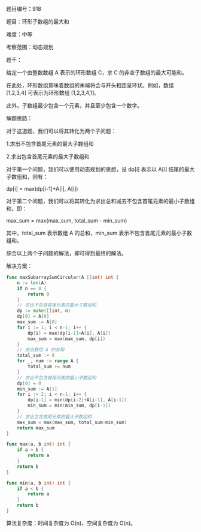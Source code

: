 题目编号：918

题目：环形子数组的最大和

难度：中等

考察范围：动态规划

题干：

给定一个由整数数组 A 表示的环形数组 C，求 C 的非空子数组的最大可能和。

在此处，环形数组意味着数组的末端将会与开头相连呈环状。例如，数组 [1,2,3,4] 可表示为环形数组 [1,2,3,4,1]。

此外，子数组最少包含一个元素，并且至少包含一个数字。

解题思路：

对于这道题，我们可以将其转化为两个子问题：

1.求出不包含首尾元素的最大子数组和

2.求出包含首尾元素的最大子数组和

对于第一个问题，我们可以使用动态规划的思想，设 dp[i] 表示以 A[i] 结尾的最大子数组和，则有：

dp[i] = max(dp[i-1]+A[i], A[i])

对于第二个问题，我们可以将其转化为求出总和减去不包含首尾元素的最小子数组和，即：

max_sum = max(max_sum, total_sum - min_sum)

其中，total_sum 表示数组 A 的总和，min_sum 表示不包含首尾元素的最小子数组和。

综合以上两个子问题的解法，即可得到最终的解法。

解决方案：

```go
func maxSubarraySumCircular(A []int) int {
    n := len(A)
    if n == 0 {
        return 0
    }
    // 求出不包含首尾元素的最大子数组和
    dp := make([]int, n)
    dp[0] = A[0]
    max_sum := A[0]
    for i := 1; i < n-1; i++ {
        dp[i] = max(dp[i-1]+A[i], A[i])
        max_sum = max(max_sum, dp[i])
    }
    // 求出数组 A 的总和
    total_sum := 0
    for _, num := range A {
        total_sum += num
    }
    // 求出不包含首尾元素的最小子数组和
    dp[0] = 0
    min_sum := A[1]
    for i := 2; i < n-1; i++ {
        dp[i-1] = min(dp[i-2]+A[i-1], A[i-1])
        min_sum = min(min_sum, dp[i-1])
    }
    // 求出包含首尾元素的最大子数组和
    max_sum = max(max_sum, total_sum-min_sum)
    return max_sum
}

func max(a, b int) int {
    if a > b {
        return a
    }
    return b
}

func min(a, b int) int {
    if a < b {
        return a
    }
    return b
}
```

算法复杂度：时间复杂度为 O(n)，空间复杂度为 O(n)。